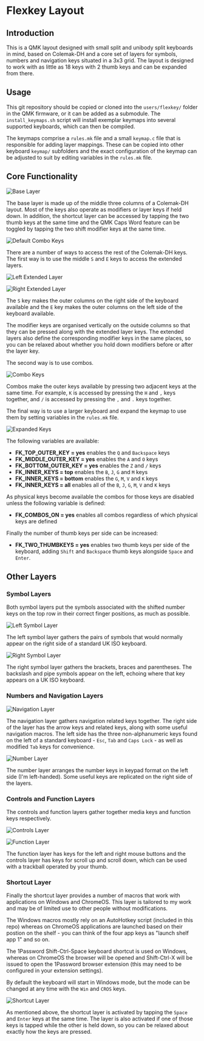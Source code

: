 # Flexkey Layout

## Introduction

This is a QMK layout designed with small split and unibody split keyboards in
mind, based on Colemak-DH and a core set of layers for symbols, numbers and
navigation keys situated in a 3x3 grid. The layout is designed to work with as
little as 18 keys with 2 thumb keys and can be expanded from there.

## Usage

This git repository should be copied or cloned into the `users/flexkey/` folder
in the QMK firmware, or it can be added as a submodule. The `install_keymaps.sh`
script will install exemplar keymaps into several supported keyboards, which can
then be compiled.

The keymaps comprise a `rules.mk` file and a small `keymap.c` file that is
responsible for adding layer mappings. These can be copied into other keyboard
`keymap/` subfolders and the exact configuration of the keymap can be adjusted
to suit by editing variables in the `rules.mk` file.

## Core Functionality

![Base Layer](https://i.imgur.com/o7hzWQV.png)

The base layer is made up of the middle three columns of a Colemak-DH layout.
Most of the keys also operate as modifiers or layer keys if held down. In
addition, the shortcut layer can be accessed by tapping the two thumb keys at
the same time and the QMK Caps Word feature can be toggled by tapping the two
shift modifier keys at the same time.

![Default Combo Keys](https://i.imgur.com/M9D6BeC.png)

There are a number of ways to access the rest of the Colemak-DH keys. The first
way is to use the middle `S` and `E` keys to access the extended layers.

![Left Extended Layer](https://i.imgur.com/a6SBT3U.png)

![Right Extended Layer](https://i.imgur.com/k1ppSYW.png)

The `S` key makes the outer columns on the right side of the keyboard available
and the `E` key makes the outer columns on the left side of the keyboard
available.

The modifier keys are organised vertically on the outside columns so that they
can be pressed along with the extended layer keys. The extended layers also
define the corresponding modifier keys in the same places, so you can be relaxed
about whether you hold down modifiers before or after the layer key.

The second way is to use combos.

![Combo Keys](https://i.imgur.com/1hmz6D1.png)

Combos make the outer keys available by pressing two adjacent keys at the same
time. For example, `K` is accessed by pressing the `H` and `,` keys together,
and `/` is accessed by pressing the `,` and `.` keys together.

The final way is to use a larger keyboard and expand the keymap to use them by
setting variables in the `rules.mk` file.

![Expanded Keys](https://i.imgur.com/wZwN2c9.png)

The following variables are available:

- **FK_TOP_OUTER_KEY = yes** enables the `Q` and `Backspace` keys
- **FK_MIDDLE_OUTER_KEY = yes** enables the `A` and `O` keys
- **FK_BOTTOM_OUTER_KEY = yes** enables the `Z` and `/` keys
- **FK_INNER_KEYS = top** enables the `B`, `J`, `G` and `M` keys
- **FK_INNER_KEYS = bottom** enables the `G`, `M`, `V` and `K` keys
- **FK_INNER_KEYS = all** enables all of the `B`, `J`, `G`, `M`, `V` and `K`
  keys

As physical keys become available the combos for those keys are disabled unless
the following variable is defined:

- **FK_COMBOS_ON = yes** enables all combos regardless of which physical keys
  are defined

Finally the number of thumb keys per side can be increased:

- **FK_TWO_THUMBKEYS = yes** enables two thumb keys per side of the keyboard,
  adding `Shift` and `Backspace` thumb keys alongside `Space` and `Enter`.

## Other Layers

### Symbol Layers

Both symbol layers put the symbols associated with the shifted number keys on
the top row in their correct finger positions,  as much as possible.

 ![Left Symbol Layer](https://i.imgur.com/PKImXjQ.png)

The left symbol layer gathers the pairs of symbols that would normally appear on
the right side of a standard UK ISO keyboard.

![Right Symbol Layer](https://i.imgur.com/sZ8cSr1.png)

The right symbol layer gathers the brackets, braces and parentheses. The
backslash and pipe symbols appear on the left, echoing where that key appears on
a UK ISO keyboard.

### Numbers and Navigation Layers

![Navigation Layer](https://i.imgur.com/wrTQpvZ.png)

The navigation layer gathers navigation related keys together. The right side of
the layer has the arrow keys and related keys, along with some useful navigation
macros. The left side has the three non-alphanumeric keys found on the left of a
standard keyboard - `Esc`, `Tab` and `Caps Lock` - as well as modified `Tab`
keys for convenience.

![Number Layer](https://i.imgur.com/BtJbMHw.png)

The number layer arranges the number keys in keypad format on the left side (I'm
left-handed). Some useful keys are replicated on the right side of the layers.

### Controls and Function Layers

The controls and function layers gather together media keys and function keys
respectively.

![Controls Layer](https://i.imgur.com/l5A8Icp.png)

![Function Layer](https://i.imgur.com/1pMgyaz.png)

The function layer has keys for the left and right mouse buttons and the
controls layer has keys for scroll up and scroll down, which can be used with a
trackball operated by your thumb.

### Shortcut Layer

Finally the shortcut layer provides a number of macros that work with
applications on Windows and ChromeOS. This layer is tailored to my work and may
be of limited use to other people without modifications.

The Windows macros mostly rely on an AutoHotkey script (included in this repo)
whereas on ChromeOS applications are launched based on their postion on the
shelf - you can think of the four app keys as "launch shelf app 1" and so on.

The 1Password Shift-Ctrl-Space keyboard shortcut is used on Windows, whereas on
ChromeOS the browser will be opened and Shift-Ctrl-X will be issued to open the
1Password browser extension (this may need to be configured in your extension
settings).

By default the keyboard will start in Windows mode, but the mode can be changed
at any time with the `Win` and `CROS` keys.

![Shortcut Layer](https://i.imgur.com/advFl4r.png)

As mentioned above, the shortcut layer is activated by tapping the `Space` and
`Enter` keys at the same time. The layer is also activated if one of those keys
is tapped while the other is held down, so you can be relaxed about exactly how
the keys are pressed.
